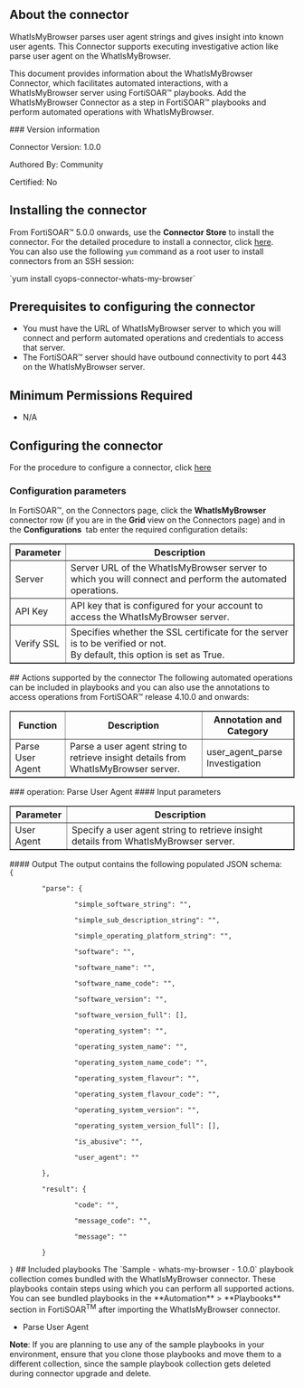 ## About the connector
WhatIsMyBrowser parses user agent strings and gives insight into known user agents. This Connector supports executing investigative action like parse user agent on the WhatIsMyBrowser.
<p>This document provides information about the WhatIsMyBrowser Connector, which facilitates automated interactions, with a WhatIsMyBrowser server using FortiSOAR&trade; playbooks. Add the WhatIsMyBrowser Connector as a step in FortiSOAR&trade; playbooks and perform automated operations with WhatIsMyBrowser.</p>
### Version information

Connector Version: 1.0.0


Authored By: Community

Certified: No
## Installing the connector
<p>From FortiSOAR&trade; 5.0.0 onwards, use the <strong>Connector Store</strong> to install the connector. For the detailed procedure to install a connector, click <a href="https://docs.fortinet.com/document/fortisoar/0.0.0/installing-a-connector/1/installing-a-connector" target="_top">here</a>.<br>You can also use the following <code>yum</code> command as a root user to install connectors from an SSH session:</p>
`yum install cyops-connector-whats-my-browser`

## Prerequisites to configuring the connector
- You must have the URL of WhatIsMyBrowser server to which you will connect and perform automated operations and credentials to access that server.
- The FortiSOAR&trade; server should have outbound connectivity to port 443 on the WhatIsMyBrowser server.

## Minimum Permissions Required
- N/A

## Configuring the connector
For the procedure to configure a connector, click [here](https://docs.fortinet.com/document/fortisoar/0.0.0/configuring-a-connector/1/configuring-a-connector)
### Configuration parameters
<p>In FortiSOAR&trade;, on the Connectors page, click the <strong>WhatIsMyBrowser</strong> connector row (if you are in the <strong>Grid</strong> view on the Connectors page) and in the <strong>Configurations&nbsp;</strong> tab enter the required configuration details:&nbsp;</p>
<table border=1><thead><tr><th>Parameter<br></th><th>Description<br></th></tr></thead><tbody><tr><td>Server<br></td><td>Server URL of the WhatIsMyBrowser server to which you will connect and perform the automated operations.<br>
<tr><td>API Key<br></td><td>API key that is configured for your account to access the WhatIsMyBrowser server.<br>
<tr><td>Verify SSL<br></td><td>Specifies whether the SSL certificate for the server is to be verified or not. <br/>By default, this option is set as True.<br></td></tr>
</tbody></table>
## Actions supported by the connector
The following automated operations can be included in playbooks and you can also use the annotations to access operations from FortiSOAR&trade; release 4.10.0 and onwards:
<table border=1><thead><tr><th>Function<br></th><th>Description<br></th><th>Annotation and Category<br></th></tr></thead><tbody><tr><td>Parse User Agent<br></td><td>Parse a user agent string to retrieve insight details from WhatIsMyBrowser server.<br></td><td>user_agent_parse <br/>Investigation<br></td></tr>
</tbody></table>
### operation: Parse User Agent
#### Input parameters
<table border=1><thead><tr><th>Parameter<br></th><th>Description<br></th></tr></thead><tbody><tr><td>User Agent<br></td><td>Specify a user agent string to retrieve insight details from WhatIsMyBrowser server.<br>
</td></tr></tbody></table>
#### Output
The output contains the following populated JSON schema:
<code><br>{
</code><code><br>&nbsp;&nbsp;&nbsp;&nbsp;    "parse": {
</code><code><br>&nbsp;&nbsp;&nbsp;&nbsp;&nbsp;&nbsp;&nbsp;&nbsp;        "simple_software_string": "",
</code><code><br>&nbsp;&nbsp;&nbsp;&nbsp;&nbsp;&nbsp;&nbsp;&nbsp;        "simple_sub_description_string": "",
</code><code><br>&nbsp;&nbsp;&nbsp;&nbsp;&nbsp;&nbsp;&nbsp;&nbsp;        "simple_operating_platform_string": "",
</code><code><br>&nbsp;&nbsp;&nbsp;&nbsp;&nbsp;&nbsp;&nbsp;&nbsp;        "software": "",
</code><code><br>&nbsp;&nbsp;&nbsp;&nbsp;&nbsp;&nbsp;&nbsp;&nbsp;        "software_name": "",
</code><code><br>&nbsp;&nbsp;&nbsp;&nbsp;&nbsp;&nbsp;&nbsp;&nbsp;        "software_name_code": "",
</code><code><br>&nbsp;&nbsp;&nbsp;&nbsp;&nbsp;&nbsp;&nbsp;&nbsp;        "software_version": "",
</code><code><br>&nbsp;&nbsp;&nbsp;&nbsp;&nbsp;&nbsp;&nbsp;&nbsp;        "software_version_full": [],
</code><code><br>&nbsp;&nbsp;&nbsp;&nbsp;&nbsp;&nbsp;&nbsp;&nbsp;        "operating_system": "",
</code><code><br>&nbsp;&nbsp;&nbsp;&nbsp;&nbsp;&nbsp;&nbsp;&nbsp;        "operating_system_name": "",
</code><code><br>&nbsp;&nbsp;&nbsp;&nbsp;&nbsp;&nbsp;&nbsp;&nbsp;        "operating_system_name_code": "",
</code><code><br>&nbsp;&nbsp;&nbsp;&nbsp;&nbsp;&nbsp;&nbsp;&nbsp;        "operating_system_flavour": "",
</code><code><br>&nbsp;&nbsp;&nbsp;&nbsp;&nbsp;&nbsp;&nbsp;&nbsp;        "operating_system_flavour_code": "",
</code><code><br>&nbsp;&nbsp;&nbsp;&nbsp;&nbsp;&nbsp;&nbsp;&nbsp;        "operating_system_version": "",
</code><code><br>&nbsp;&nbsp;&nbsp;&nbsp;&nbsp;&nbsp;&nbsp;&nbsp;        "operating_system_version_full": [],
</code><code><br>&nbsp;&nbsp;&nbsp;&nbsp;&nbsp;&nbsp;&nbsp;&nbsp;        "is_abusive": "",
</code><code><br>&nbsp;&nbsp;&nbsp;&nbsp;&nbsp;&nbsp;&nbsp;&nbsp;        "user_agent": ""
</code><code><br>&nbsp;&nbsp;&nbsp;&nbsp;    },
</code><code><br>&nbsp;&nbsp;&nbsp;&nbsp;    "result": {
</code><code><br>&nbsp;&nbsp;&nbsp;&nbsp;&nbsp;&nbsp;&nbsp;&nbsp;        "code": "",
</code><code><br>&nbsp;&nbsp;&nbsp;&nbsp;&nbsp;&nbsp;&nbsp;&nbsp;        "message_code": "",
</code><code><br>&nbsp;&nbsp;&nbsp;&nbsp;&nbsp;&nbsp;&nbsp;&nbsp;        "message": ""
</code><code><br>&nbsp;&nbsp;&nbsp;&nbsp;    }
</code><code><br>}</code>
## Included playbooks
The `Sample - whats-my-browser - 1.0.0` playbook collection comes bundled with the WhatIsMyBrowser connector. These playbooks contain steps using which you can perform all supported actions. You can see bundled playbooks in the **Automation** > **Playbooks** section in FortiSOAR<sup>TM</sup> after importing the WhatIsMyBrowser connector.

- Parse User Agent

**Note**: If you are planning to use any of the sample playbooks in your environment, ensure that you clone those playbooks and move them to a different collection, since the sample playbook collection gets deleted during connector upgrade and delete.
